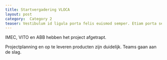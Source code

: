 ```yaml
---
title: Startvergadering VLOCA
layout: post
category:  Category 2
teaser: Vestibulum id ligula porta felis euismod semper. Etiam porta sem malesuada magna mollis euismod.
---
```

IMEC, VITO en ABB hebben het project afgetrapt.

Projectplanning en op te leveren producten zijn duidelijk. Teams gaan aan de slag.
